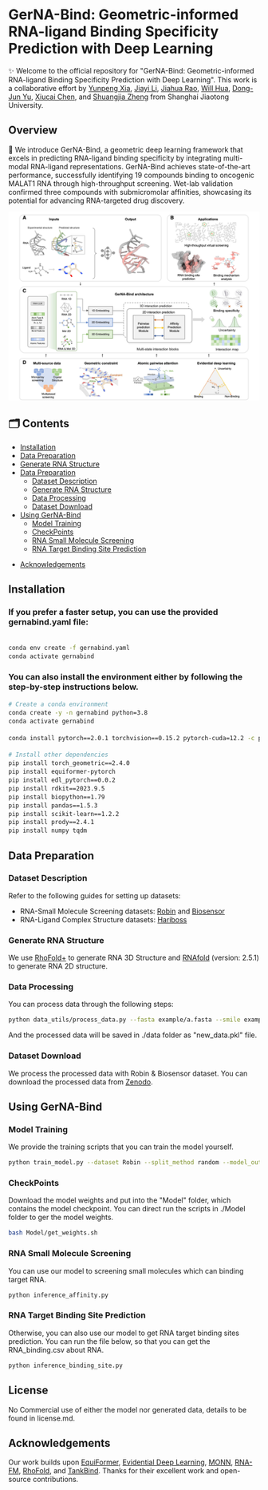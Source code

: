 # GerNA-Bind: Geometric-informed RNA-ligand Binding Specificity Prediction with Deep Learning

✨ Welcome to the official repository for "GerNA-Bind: Geometric-informed RNA-ligand Binding Specificity Prediction with Deep Learning". This work is a collaborative effort by [Yunpeng Xia](https://github.com/DoraemonXia), [Jiayi Li](https://github.com/JiayiLi21), [Jiahua Rao](https://scholar.google.com/citations?user=zeTuIZ4AAAAJ&hl=zh-CN), [Will Hua](https://github.com/WillHua127), [Dong-Jun Yu](https://csbio.njust.edu.cn/djyu_en/), [Xiucai Chen](https://teacher.gdut.edu.cn/chenxiucai/en/jsxx/234857/jsxx/jsxx.htm), and [Shuangjia Zheng](https://zhenglab.sjtu.edu.cn/index.php) from Shanghai Jiaotong University.

<!-- 🔗 Read our paper: [ArXiv](https://arxiv.org/abs/****.*****) -->

## Overview

🚀 We introduce GerNA-Bind, a geometric deep learning framework that excels in predicting RNA-ligand binding specificity by integrating multi-modal RNA-ligand representations. GerNA-Bind achieves state-of-the-art performance, successfully identifying 19 compounds binding to oncogenic MALAT1 RNA through high-throughput screening. Wet-lab validation confirmed three compounds with submicromolar affinities, showcasing its potential for advancing RNA-targeted drug discovery.

![GerNA-Bind Overview](./image/GerNA-Bind.jpg)

## 🗂 Contents

- [Installation](#installation)
- [Data Preparation](#data-preparation)
- [Generate RNA Structure](#generate-rna-structure)
- [Data Preparation](#data-preparation)
  - [Dataset Description](#dataset-description)
  - [Generate RNA Structure](#generate-rna-structure)
  - [Data Processing](#data-processing)
  - [Dataset Download](#dataset-download)
- [Using GerNA-Bind](#using-gerna-bind)
  - [Model Training](#model-training)
  - [CheckPoints](#checkpoints)
  - [RNA Small Molecule Screening](#rna-small-molecule-screening)
  - [RNA Target Binding Site Prediction](#rna-target-binding-site-prediction)
<!-- - [Citation](#citation) -->
- [Acknowledgements](#acknowledgements)

## Installation
### If you prefer a faster setup, you can use the provided gernabind.yaml file:
```bash

conda env create -f gernabind.yaml
conda activate gernabind

```

### You can also install the environment either by following the step-by-step instructions below.
```bash
# Create a conda environment
conda create -y -n gernabind python=3.8
conda activate gernabind

conda install pytorch==2.0.1 torchvision==0.15.2 pytorch-cuda=12.2 -c pytorch -c nvidia

# Install other dependencies 
pip install torch_geometric==2.4.0
pip install equiformer-pytorch
pip install edl_pytorch==0.0.2
pip install rdkit==2023.9.5
pip install biopython==1.79
pip install pandas==1.5.3
pip install scikit-learn==1.2.2
pip install prody==2.4.1
pip install numpy tqdm
```

## Data Preparation
### Dataset Description
Refer to the following guides for setting up datasets:
- RNA-Small Molecule Screening datasets: [Robin](https://pubmed.ncbi.nlm.nih.gov/36584293/) and [Biosensor](https://pmc.ncbi.nlm.nih.gov/articles/PMC9477273/)
- RNA-Ligand Complex Structure datasets: [Hariboss](https://hariboss.pasteur.cloud/)

### Generate RNA Structure
We use [RhoFold+](https://github.com/ml4bio/RhoFold) to generate RNA 3D Structure and [RNAfold](https://github.com/ViennaRNA/ViennaRNA/releases) (version: 2.5.1) to generate RNA 2D structure.

### Data Processing
You can process data through the following steps:
```bash
python data_utils/process_data.py --fasta example/a.fasta --smile example/mol.txt
```
And the processed data will be saved in ./data folder as "new_data.pkl" file.

### Dataset Download
We process the processed data with Robin & Biosensor dataset. You can download the processed data from [Zenodo](https://zenodo.org/records/14808549).

## Using GerNA-Bind
### Model Training
We provide the training scripts that you can train the model yourself.
```bash
python train_model.py --dataset Robin --split_method random --model_output_path Model/
```

### CheckPoints
Download the model weights and put into the "Model" folder, which contains the model checkpoint. You can direct run the scripts in ./Model folder to ger the model weights.

```bash
bash Model/get_weights.sh
```

<!-- #### Process Data -->

<!-- ```bash
python test_model.py --checkpoint model_weight
``` -->

### RNA Small Molecule Screening
You can use our model to screening small molecules which can binding target RNA.
```bash
python inference_affinity.py
```


<!-- First, you need to offer the .pdb file which include RNA pdb file and . -->
### RNA Target Binding Site Prediction
Otherwise, you can also use our model to get RNA target binding sites prediction.
You can run the file below, so that you can get the RNA_binding.csv about RNA.

```bash
python inference_binding_site.py
```

## License
No Commercial use of either the model nor generated data, details to be found in license.md.

<!-- ## Citation
🤗 If you find our code useful or our work relevant, please consider citing:

```
@article{gerna2025,
  title={GerNA-Bind: Geometric-informed RNA-ligand Binding Specificity Prediction with Deep Learning},
  author={Yunpeng Xia, Jiayi Li, Jiahua Rao, Dong-Jun Yu, Xiucai Chen and Shuangjia Zheng},
  journal={arXiv preprint arXiv:****.*****},
  year={2025}
}
``` -->

## Acknowledgements

Our work builds upon [EquiFormer](https://github.com/atomicarchitects/equiformer), [Evidential Deep Learning](https://github.com/aamini/evidential-deep-learning), [MONN](https://github.com/lishuya17/MONN), [RNA-FM](https://github.com/ml4bio/RNA-FM), [RhoFold](https://github.com/ml4bio/RhoFold), and [TankBind](https://github.com/luwei0917/TankBind). Thanks for their excellent work and open-source contributions.